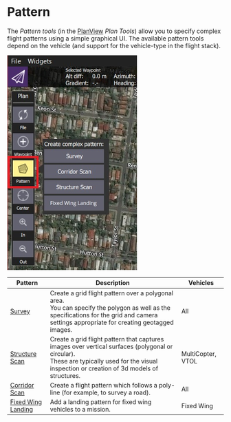 # Pattern

The *Pattern tools* (in the [PlanView](../PlanView/PlanView.md) *Plan Tools*) allow you to specify complex flight patterns using a simple graphical UI.
The available pattern tools depend on the vehicle (and support for the vehicle-type in the flight stack).

![Pattern Tool (Plan Tools)](../../assets/plan/pattern/pattern_tool.jpg)

Pattern | Description | Vehicles
--- | --- | ---
[Survey](../PlanView/pattern_survey.md) | Create a grid flight pattern over a polygonal area. <br />You can specify the polygon as well as the specifications for the grid and camera settings appropriate for creating geotagged images. | All 
[Structure Scan](../PlanView/pattern_structure_scan_v2.md) | Create a grid flight pattern that captures images over vertical surfaces (polygonal or circular). <br />These are typically used for the visual inspection or creation of 3d models of structures. | MultiCopter, VTOL
[Corridor Scan](../PlanView/pattern_corridor_scan.md) | Create a flight pattern which follows a poly-line (for example, to survey a road). | All
[Fixed Wing Landing](../PlanView/pattern_fixed_wing_landing.md) | Add a landing pattern for fixed wing vehicles to a mission. | Fixed Wing
